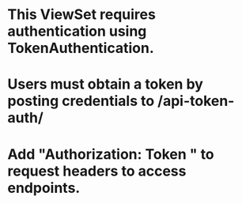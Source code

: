 # This ViewSet requires authentication using TokenAuthentication.
# Users must obtain a token by posting credentials to /api-token-auth/
# Add "Authorization: Token <token>" to request headers to access endpoints.
